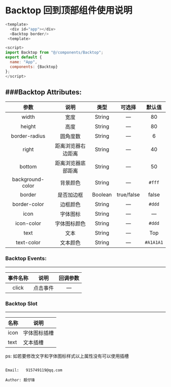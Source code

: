 # Backtop 回到顶部组件使用说明


```javascript
<template>
  <div id="app"></div>
  <Backtop border/>
 <template>

<script>
import Backtop from "@/components/Backtop";
export default {
  name: "App",
  components: {Backtop}
};
</script>
```


###Backtop Attributes: 
---
|       参数       |        说明        |  类型   |   可选择   |  默认值   |
| :--------------: | :----------------: | :-----: | :--------: | :-------: |
|      width       |        宽度        | String  |     —      |    80     |
|      height      |        高度        | String  |     —      |    80     |
|  border-radius   |      圆角度数      | String  |     —      |     6     |
|      right       | 距离浏览器右边距离 | String  |     —      |    40     |
|      bottom      | 距离浏览器底部距离 | String  |     —      |    50     |
| background-color |      背景颜色      | String  |     —      |  `#fff`   |
|      border      |     是否加边框     | Boolean | true/false |   false   |
|   border-color   |      边框颜色      | String  |     —      |  `#ddd`   |
|       icon       |      字体图标      | String  |     —      |    —     |
|    icon-color    |    字体图标颜色    | String  |     —      |  `#ddd`   |
|       text       |        文本        | String  |     —      |    Top    |
|    text-color    |      文本颜色      | String  |     —      | `#A1A1A1` |





### Backtop Events:
---
| 事件名称 |   说明   | 回调参数 |
| :------: | :------: | :------: |
|  click   | 点击事件 |    —     |





### Backtop  Slot
---
| 名称 | 说明         |
| ---- | ------------ |
| icon | 字体图标插槽 |
| text | 文本插槽     |

ps: 如若要修改文字和字体图标样式以上属性没有可以使用插槽 





 																            	Email:   915749119@qq.com
 																            	Author: 靓仔锋
